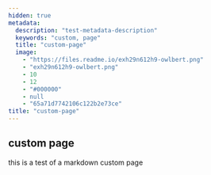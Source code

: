 ```yaml
---
hidden: true
metadata: 
  description: "test-metadata-description"
  keywords: "custom, page"
  title: "custom-page"
  image: 
    - "https://files.readme.io/exh29n612h9-owlbert.png"
    - "exh29n612h9-owlbert.png"
    - 10
    - 12
    - "#000000"
    - null
    - "65a71d7742106c122b2e73ce"
title: "custom-page"
---
```


## custom page
this is a test of a markdown custom page
